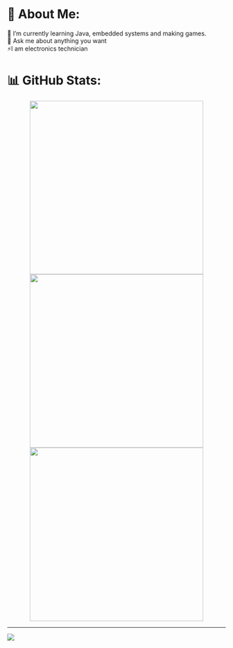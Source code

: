 # 💫 About Me:
🌱 I’m currently learning Java, embedded systems and making games.<br>💬 Ask me about anything you want<br>⚡I am electronics technician 



# 📊 GitHub Stats:
<p align = "center">
<img width="400" src="https://github-readme-stats.vercel.app/api?username=DoriXon55&theme=gotham&hide_border=false&include_all_commits=true&count_private=true"><br/>
<img width="400" src="https://github-readme-streak-stats.herokuapp.com/?user=DoriXon55&theme=gotham&hide_border=false"><br/>
<img width="400" src="https://github-readme-stats.vercel.app/api/top-langs/?username=DoriXon55&theme=gotham&hide_border=false&include_all_commits=true&count_private=true&layout=compact">
</p>

---
[![](https://visitcount.itsvg.in/api?id=DoriXon55&icon=0&color=0)](https://visitcount.itsvg.in)

<!-- Proudly created with GPRM ( https://gprm.itsvg.in ) -->
